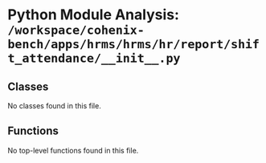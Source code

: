 # Python Module Analysis: `/workspace/cohenix-bench/apps/hrms/hrms/hr/report/shift_attendance/__init__.py`

## Classes

No classes found in this file.


## Functions

No top-level functions found in this file.
